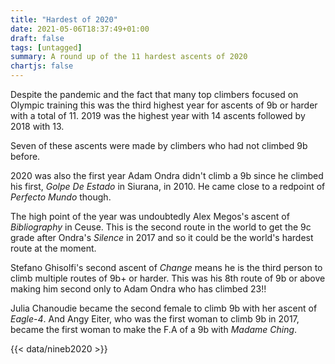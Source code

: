 ```yaml
---
title: "Hardest of 2020"
date: 2021-05-06T18:37:49+01:00
draft: false
tags: [untagged]
summary: A round up of the 11 hardest ascents of 2020
chartjs: false
---
```


Despite the pandemic and the fact that many top climbers focused on Olympic training this was the third highest year for ascents of 9b or harder with a total of 11. 2019 was the highest year with 14 ascents followed by 2018 with 13.

Seven of these ascents were made by climbers who had not climbed 9b before.

2020 was also the first year Adam Ondra didn't climb a 9b since he climbed his first, *Golpe De Estado* in Siurana, in 2010. He came close to a redpoint of *Perfecto Mundo* though.

The high point of the year was undoubtedly Alex Megos's ascent of *Bibliography* in Ceuse. This is the second route in the world to get the 9c grade after Ondra's *Silence* in 2017 and so it could be the world's hardest route at the moment.

Stefano Ghisolfi's second ascent of *Change* means he is the third person to climb multiple routes of 9b+ or harder. This was his 8th route of 9b or above making him second only to Adam Ondra who has climbed 23!!

Julia Chanoudie became the second female to climb 9b with her ascent of *Eagle-4*. And Angy Eiter, who was the first woman to climb 9b in 2017, became the first woman to make the F.A of a 9b with *Madame Ching*.



{{< data/nineb2020 >}}